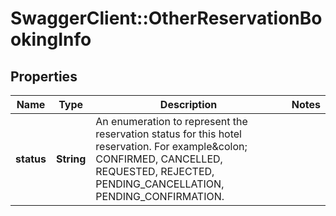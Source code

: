 # SwaggerClient::OtherReservationBookingInfo

## Properties
Name | Type | Description | Notes
------------ | ------------- | ------------- | -------------
**status** | **String** | An enumeration to represent the reservation status for this hotel reservation. For example&amp;colon; CONFIRMED, CANCELLED, REQUESTED, REJECTED, PENDING_CANCELLATION, PENDING_CONFIRMATION. | 


